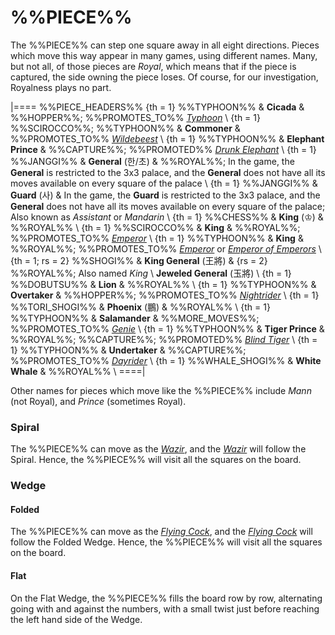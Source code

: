 # %%PIECE%%

The %%PIECE%% can step one square away in all eight directions.
Pieces which move this way appear in many games, using different names.
Many, but not all, of those pieces are *Royal*, which means that if
the piece is captured, the side owning the piece loses.
Of course, for our investigation, Royalness plays no part.

|====
%%PIECE_HEADERS%%
{th = 1} %%TYPHOON%%
       & **Cicada**
       & %%HOPPER%%; %%PROMOTES_TO%% [*Typhoon*](genie.html?piece=typoon) \\
{th = 1} %%SCIROCCO%%; %%TYPHOON%%
       & **Commoner**
       & %%PROMOTES_TO%% [*Wildebeest*](gnu.html?piece=wildebeest) \\
{th = 1} %%TYPHOON%%
       & **Elephant Prince**
       & %%CAPTURE%%; %%PROMOTED%% [*Drunk Elephant*](drunk_elephant.html) \\
{th = 1} %%JANGGI%%
       & **General** (&#xD55C;/&#xCD08;)
       & %%ROYAL%%;
         In the game, the **General** is restricted to the 3x3 palace,
         and the **General** does not have all its moves available 
         on every square of the palace \\
{th = 1} %%JANGGI%%
       & **Guard** (&#xC0AC;)
       & In the game, the **Guard** is restricted to the 3x3 palace,
         and the **General** does not have all its moves available 
         on every square of the palace; Also known as *Assistant* or
         *Mandarin* \\
{th = 1} %%CHESS%%
       & **King** (&#x2654;)
       & %%ROYAL%% \\
{th = 1} %%SCIROCCO%%
       & **King**
       & %%ROYAL%%;
         %%PROMOTES_TO%% [*Emperor*](champion.html?piece=emperor_scirocco) \\
{th = 1} %%TYPHOON%%
       & **King**
       & %%ROYAL%%;
         %%PROMOTES_TO%% [*Emperor*](emperor_typhoon.html) or
                         [*Emperor of Emperors*](emperor_of_emperors.html) \\
{th = 1; rs = 2} %%SHOGI%%
       & **King General** (&#x738b;&#x5c07;) 
       & {rs = 2} %%ROYAL%%; Also named *King* \\
         **Jeweled General** (&#x7389;&#x5c07;) \\
{th = 1} %%DOBUTSU%%
       & **Lion**
       & %%ROYAL%% \\
{th = 1} %%TYPHOON%%
       & **Overtaker**
       & %%HOPPER%%; %%PROMOTES_TO%% [*Nightrider*](knightrider.html) \\
{th = 1} %%TORI_SHOGI%%
       & **Phoenix** (&#x9d6c;)
       & %%ROYAL%% \\
{th = 1} %%TYPHOON%%
       & **Salamander**
       & %%MORE_MOVES%%; %%PROMOTES_TO%% [*Genie*](genie.html) \\
{th = 1} %%TYPHOON%%
       & **Tiger Prince**
       & %%ROYAL%%; %%CAPTURE%%;
         %%PROMOTED%% [*Blind Tiger*](blind_tiger.html) \\
{th = 1} %%TYPHOON%%
       & **Undertaker**
       & %%CAPTURE%%; %%PROMOTES_TO%% [*Dayrider*](dayrider.html) \\
{th = 1} %%WHALE_SHOGI%%
       & **White Whale**
       & %%ROYAL%% \\
====|

Other names for pieces which move like the %%PIECE%%
include *Mann* (not Royal), and *Prince* (sometimes Royal). 

### Spiral

The %%PIECE%% can move as the [*Wazir*](wazir.html), and the
[*Wazir*](wazir.html)
will follow the Spiral. Hence, the %%PIECE%% will visit all the squares on
the board.

### Wedge

#### Folded

The %%PIECE%% can move as the [*Flying Cock*](flying_cock.html),
and the [*Flying Cock*](flying_cock.html)
will follow the Folded Wedge. Hence, the %%PIECE%% will visit all the squares on
the board.

#### Flat

On the Flat Wedge, the %%PIECE%% fills the board row by row, alternating going
with and against the numbers, with a small twist just before reaching
the left hand side of the Wedge.
